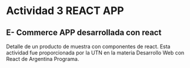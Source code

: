 # Actividad 3 REACT APP
## E- Commerce APP desarrollada con react
Detalle de un producto de muestra con componentes de react.
Esta actividad fue proporcionada por la UTN en la materia Desarrollo Web con React
de Argentina Programa.
